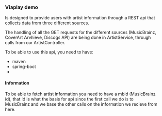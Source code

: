 <h3>Viaplay demo</h3>
Is designed to provide users with artist information through a REST api that collects data from three different sources.

The handling of all the GET requests for the different sources (MusicBrainz, CoverArt Arvhieve, Discogs API) are being done in ArtistService, through calls from our ArtistController.

To be able to use this api, you need to have:

- maven 
- spring-boot
-

<h4>Information</h4>
To be able to fetch artist information you need to have a mbid (MusicBrainz id), that Id is what the basis for api since the first call we do is to MusicBrainz and we base the other calls on the information we recieve from here.

